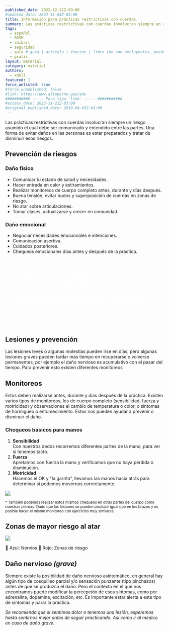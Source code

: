 ```yaml
---
published_date: 2022-12-21Z-03:00
#updated_date: 2023-11-04Z-03:00
title: Información para prácticas restrictivas con cuerdas.
summary: Las prácticas restrictivas con cuerdas involucran siempre un riesgo asumido el cual debe ser comunicado y entendido entre las partes. Una forma de evitar daños en las personas es estar preparados y tratar de disminuir esos riesgos.
tags:
  - español
  - BDSM
  - shibari
  - seguridad
  - guía # guía | articulo | fanzine | libro (no son excluyentes, pueden haber varios) #
  - gratis
layout: material
category: material
authors:
  - xdoll
featured: 1
force_unlisted: true
#force_unpublished: false
#link: https://www.altoporno.gay/edu
########### ----- Para tipo 'link' ----- ###########
#access_date: 2023-11-21Z-03:00
#original_published_date: 2010-04-03Z-03:00
---
```


<script>
    import chequeos from '$lib/posts/media/cuidados-cuerdas-xdoll/1.png'
    import brazo from '$lib/posts/media/cuidados-cuerdas-xdoll/2.png'
    import logo from '$lib/posts/media/cuidados-cuerdas-xdoll/3.png'
</script>

Las prácticas restrictivas con cuerdas involucran siempre un riesgo asumido el cual debe ser comunicado y entendido entre las partes. Una forma de evitar daños en las personas es estar preparados y tratar de disminuir esos riesgos.

## Prevención de riesgos

### Daño físico

- Comunicar tu estado de salud y necesidades.
- Hacer entrada en calor y estiramientos.
- Realizar monitoreos de cuerpo completo antes, durante y días después.
- Buena tensión, evitar nudos y superposición de cuerdas en zonas de riesgo.
- No atar sobre articulaciones.
- Tomar clases, actualizarse y crecer en comunidad.

### Daño emocional

- Negociar necesidades emocionales e intenciones.
- Comunicación asertiva.
- Cuidados posteriores.
- Chequeos emocionales días antes y después de la práctica.

<div class="callout">
<h3>A tener en cuenta</h3>
<p>
Todo lo relacionado a la salud varía de persona en persona, todos tenemos diferentes necesidades a la hora de interactuar con cuerdas. Puede que al principio cueste verlas, pero es importante poder comunicar cómo nos sentimos y nos encontramos para ese momento.
</p>
</div>

## Lesiones y prevención

Las lesiones leves o algunas molestias pueden irse en días, pero algunas lesiones graves pueden tardar más tiempo en recuperarse o volverse permanentes, por ejemplo el daño nervioso es acumulativo con el pasar del tiempo. Para prevenir esto existen diferentes monitoreos

## Monitoreos

Estos deben realizarse antes, durante y días después de la práctica.
Existen varios tipos de monitoreos, los de cuerpo completo (sensibilidad, fuerza y motricidad) y observaciones el cambio de temperatura o color, o síntomas de hormigueo o entumecimiento. Estos nos pueden ayudar a prevenir o disminuir el daño.

### Chequeos básicos para manos

1. **Sensibilidad**<br/>Con nuestros dedos recorremos diferentes partes de la mano, para ver si tenemos tacto.
2. **Fuerza**<br />Apretamos con fuerza la mano y verificamos que no haya pérdida o disminución.
3. **Motricidad**<br/>Hacemos el OK y "la garrita", llevamos las manos hacia atrás para determinar si podemos movernos correctamente.

![]({chequeos})

<small>\* También podemos realizar estos mismos chequeos en otras partes del cuerpo como nuestras piernas. Dado que las lesiones se pueden producir igual que en los brazos y es posible hacer el mismo monitoreo con ejercicios muy similares.</small>

## Zonas de mayor riesgo al atar

![]({brazo})

🔵 Azul: Nervios
🔴 Rojo: Zonas de riesgo

## Daño nervioso _(grave)_

Siempre existe la posibilidad de daño nervioso asintomático, en general hay algún tipo de cosquilleo parcial y/o sensación punzante (tipo pinchazos) antes de que se produzca el daño. Pero el contexto en el que nos encontramos puede modificar la percepción de esos síntomas, como por adrenalina, dopamina, excitación, etc. Es importante estar alerta a este tipo de síntomas y parar la práctica.

_Se recomienda qué si sentimos dolor o tenemos una lesión, esperemos hasta sentirnos mejor antes de seguir practicando. Así como ir al médico en caso de daño grave._

<style>
.callout {
    display: block;
    background: var(--1);
    color: white;
    padding: 1.5em;
    margin-block: 3em;
    border-radius: .4em;
}
.callout h3 {
    font-size: 2em;
    margin-top:0;
    margin-bottom:.5em;
}
.callout p {
    margin-bottom: 0;
    margin-top: 0;
}
</style>
